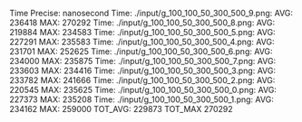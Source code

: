 Time Precise: nanosecond
Time: ./input/g_100_100_50_300_500_9.png: AVG: 236418 MAX: 270292
Time: ./input/g_100_100_50_300_500_8.png: AVG: 219884 MAX: 234583
Time: ./input/g_100_100_50_300_500_5.png: AVG: 227291 MAX: 235583
Time: ./input/g_100_100_50_300_500_4.png: AVG: 231701 MAX: 252625
Time: ./input/g_100_100_50_300_500_6.png: AVG: 234000 MAX: 235875
Time: ./input/g_100_100_50_300_500_7.png: AVG: 233603 MAX: 234416
Time: ./input/g_100_100_50_300_500_3.png: AVG: 233782 MAX: 241666
Time: ./input/g_100_100_50_300_500_2.png: AVG: 220545 MAX: 235625
Time: ./input/g_100_100_50_300_500_0.png: AVG: 227373 MAX: 235208
Time: ./input/g_100_100_50_300_500_1.png: AVG: 234162 MAX: 259000
TOT_AVG: 229873 TOT_MAX 270292
